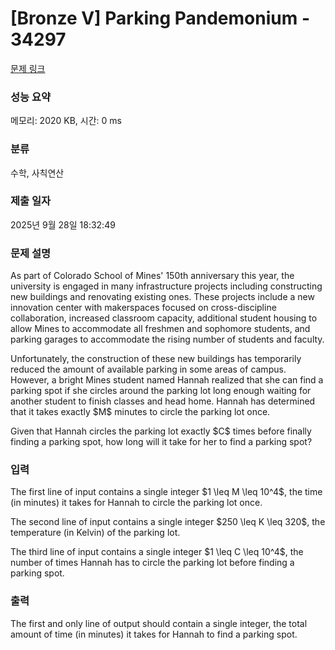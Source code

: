 # [Bronze V] Parking Pandemonium - 34297 

[문제 링크](https://www.acmicpc.net/problem/34297) 

### 성능 요약

메모리: 2020 KB, 시간: 0 ms

### 분류

수학, 사칙연산

### 제출 일자

2025년 9월 28일 18:32:49

### 문제 설명

<p>As part of Colorado School of Mines' 150th anniversary this year, the university is engaged in many infrastructure projects including constructing new buildings and renovating existing ones. These projects include a new innovation center with makerspaces focused on cross-discipline collaboration, increased classroom capacity, additional student housing to allow Mines to accommodate all freshmen and sophomore students, and parking garages to accommodate the rising number of students and faculty.</p>

<p>Unfortunately, the construction of these new buildings has temporarily reduced the amount of available parking in some areas of campus. However, a bright Mines student named Hannah realized that she can find a parking spot if she circles around the parking lot long enough waiting for another student to finish classes and head home. Hannah has determined that it takes exactly $M$ minutes to circle the parking lot once.</p>

<p>Given that Hannah circles the parking lot exactly $C$ times before finally finding a parking spot, how long will it take for her to find a parking spot?</p>

### 입력 

 <p>The first line of input contains a single integer $1 \leq M \leq 10^4$, the time (in minutes) it takes for Hannah to circle the parking lot once.</p>

<p>The second line of input contains a single integer $250 \leq K \leq 320$, the temperature (in Kelvin) of the parking lot.</p>

<p>The third line of input contains a single integer $1 \leq C \leq 10^4$, the number of times Hannah has to circle the parking lot before finding a parking spot.</p>

### 출력 

 <p>The first and only line of output should contain a single integer, the total amount of time (in minutes) it takes for Hannah to find a parking spot.</p>

